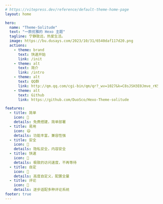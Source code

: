 ```yaml
---
# https://vitepress.dev/reference/default-theme-home-page
layout: home

hero:
  name: "Theme-Solitude"
  text: "一款优雅的 Hexo 主题"
  tagline: 宁静致远，热爱生活。
  image: https://bu.dusays.com/2023/10/31/6540daf117d20.png
  actions:
    - theme: brand
      text: 快速开始
      link: /init
    - theme: alt
      text: 简介
      link: /intro
    - theme: alt
      text: QQ群
      link: http://qm.qq.com/cgi-bin/qm/qr?_wv=1027&k=C8sJSH3E0Jmve_rK5lJ8U-_SLnVWNmgi&authKey=xo6hDn%2Flw5i4QcJiILAzOTi3WB19l5lxAGaVul5HCJwGgVa%2Fhd2YTCz1BZ2Pug%2BW&noverify=0&group_code=773016811
    - theme: alt
      text: Github
      link: https://github.com/DuoSco/Hexo-Theme-solitude

features:
  - title: 简单
    icon: 🚀
    details: 免费搭建，简单部署
  - title: 易用
    icon: 😄
    details: 功能丰富，兼容性强
  - title: 安全
    icon: 🔐
    details: 隐私安全，内容安全
  - title: 快速
    icon: 🚄
    details: 极致的访问速度，不再等待
  - title: 自定
    icon: 🌈
    details: 高度自定义，配置全量
  - title: 评论
    icon: 💬
    details: 逐步适配多种评论系统
footer: true
---
```


